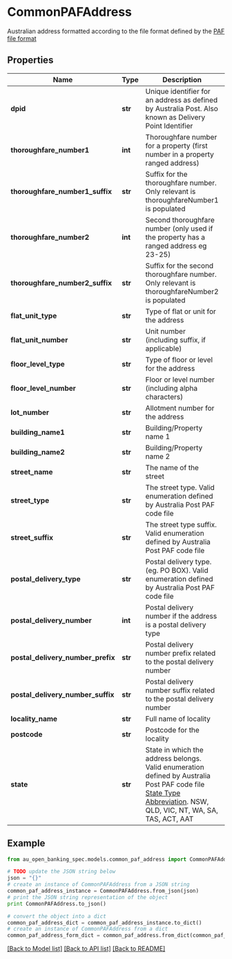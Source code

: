 # CommonPAFAddress

Australian address formatted according to the file format defined by the [PAF file format](https://auspost.com.au/content/dam/auspost_corp/media/documents/australia-post-data-guide.pdf)

## Properties

Name | Type | Description | Notes
------------ | ------------- | ------------- | -------------
**dpid** | **str** | Unique identifier for an address as defined by Australia Post.  Also known as Delivery Point Identifier | [optional] 
**thoroughfare_number1** | **int** | Thoroughfare number for a property (first number in a property ranged address) | [optional] 
**thoroughfare_number1_suffix** | **str** | Suffix for the thoroughfare number. Only relevant is thoroughfareNumber1 is populated | [optional] 
**thoroughfare_number2** | **int** | Second thoroughfare number (only used if the property has a ranged address eg 23-25) | [optional] 
**thoroughfare_number2_suffix** | **str** | Suffix for the second thoroughfare number. Only relevant is thoroughfareNumber2 is populated | [optional] 
**flat_unit_type** | **str** | Type of flat or unit for the address | [optional] 
**flat_unit_number** | **str** | Unit number (including suffix, if applicable) | [optional] 
**floor_level_type** | **str** | Type of floor or level for the address | [optional] 
**floor_level_number** | **str** | Floor or level number (including alpha characters) | [optional] 
**lot_number** | **str** | Allotment number for the address | [optional] 
**building_name1** | **str** | Building/Property name 1 | [optional] 
**building_name2** | **str** | Building/Property name 2 | [optional] 
**street_name** | **str** | The name of the street | [optional] 
**street_type** | **str** | The street type. Valid enumeration defined by Australia Post PAF code file | [optional] 
**street_suffix** | **str** | The street type suffix. Valid enumeration defined by Australia Post PAF code file | [optional] 
**postal_delivery_type** | **str** | Postal delivery type. (eg. PO BOX). Valid enumeration defined by Australia Post PAF code file | [optional] 
**postal_delivery_number** | **int** | Postal delivery number if the address is a postal delivery type | [optional] 
**postal_delivery_number_prefix** | **str** | Postal delivery number prefix related to the postal delivery number | [optional] 
**postal_delivery_number_suffix** | **str** | Postal delivery number suffix related to the postal delivery number | [optional] 
**locality_name** | **str** | Full name of locality | 
**postcode** | **str** | Postcode for the locality | 
**state** | **str** | State in which the address belongs. Valid enumeration defined by Australia Post PAF code file [State Type Abbreviation](https://auspost.com.au/content/dam/auspost_corp/media/documents/australia-post-data-guide.pdf). NSW, QLD, VIC, NT, WA, SA, TAS, ACT, AAT | 

## Example

```python
from au_open_banking_spec.models.common_paf_address import CommonPAFAddress

# TODO update the JSON string below
json = "{}"
# create an instance of CommonPAFAddress from a JSON string
common_paf_address_instance = CommonPAFAddress.from_json(json)
# print the JSON string representation of the object
print CommonPAFAddress.to_json()

# convert the object into a dict
common_paf_address_dict = common_paf_address_instance.to_dict()
# create an instance of CommonPAFAddress from a dict
common_paf_address_form_dict = common_paf_address.from_dict(common_paf_address_dict)
```
[[Back to Model list]](../README.md#documentation-for-models) [[Back to API list]](../README.md#documentation-for-api-endpoints) [[Back to README]](../README.md)


